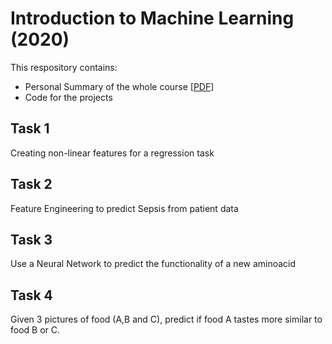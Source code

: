 # Introduction to Machine Learning (2020)
This respository contains:
- Personal Summary of the whole course [[PDF](https://github.com/municola/introduction-to-machine-learning/blob/master/IML.pdf)]
- Code for the projects

## Task 1
Creating non-linear features for a regression task

## Task 2
Feature Engineering to predict Sepsis from patient data

## Task 3
Use a Neural Network to predict the functionality of a new aminoacid

## Task 4
Given 3 pictures of food (A,B and C), predict if food A tastes more similar to food B or C.

